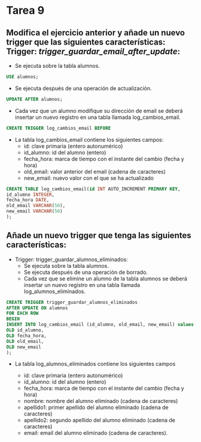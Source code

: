 # Tarea 9

## Modifica el ejercicio anterior y añade un nuevo trigger que las siguientes características: Trigger: *trigger_guardar_email_after_update*:

- Se ejecuta sobre la tabla alumnos.
  
```sql
USE alumnos;
```

- Se ejecuta después de una operación de actualización.
  
```sql
UPDATE AFTER alumnos;
```

- Cada vez que un alumno modifique su dirección de email se deberá insertar un nuevo registro en una tabla llamada log_cambios_email.

```sql
CREATE TRIGGER log_cambios_email BEFORE
```

- La tabla log_cambios_email contiene los siguientes campos:
  - id: clave primaria (entero autonumérico)
  - id_alumno: id del alumno (entero)
  - fecha_hora: marca de tiempo con el instante del cambio (fecha y hora)
  - old_email: valor anterior del email (cadena de caracteres)
  - new_email: nuevo valor con el que se ha actualizado

```sql
CREATE TABLE log_cambios_email(id INT AUTO_INCREMENT PRIMARY KEY,
id_alumno INTEGER,
fecha_hora DATE,
old_email VARCHAR(50),
new_email VARCHAR(50)
);
```

## Añade un nuevo trigger que tenga las siguientes características:

- Trigger: trigger_guardar_alumnos_eliminados:
  - Se ejecuta sobre la tabla alumnos.
  - Se ejecuta después de una operación de borrado.
  - Cada vez que se elimine un alumno de la tabla alumnos se deberá insertar un nuevo registro en una tabla llamada log_alumnos_eliminados.

```sql
CREATE TRIGGER trigger_guardar_alumnos_eliminados
AFTER UPDATE ON alumnos
FOR EACH ROW
BEGIN
INSERT INTO log_cambios_email (id_alumno, old_email, new_email) values(OLD id,
OLD id_alumno,
OLD fecha_hora,
OLD old_email,
OLD new_email
);
```

  - La tabla log_alumnos_eliminados contiene los siguientes campos

    - id: clave primaria (entero autonumérico)
    - id_alumno: id del alumno (entero)
    - fecha_hora: marca de tiempo con el instante del cambio (fecha y hora)
    - nombre: nombre del alumno eliminado (cadena de caracteres)
    - apellido1: primer apellido del alumno eliminado (cadena de caracteres)
    -  apellido2: segundo apellido del alumno eliminado (cadena de caracteres)
    - email: email del alumno eliminado (cadena de caracteres).
